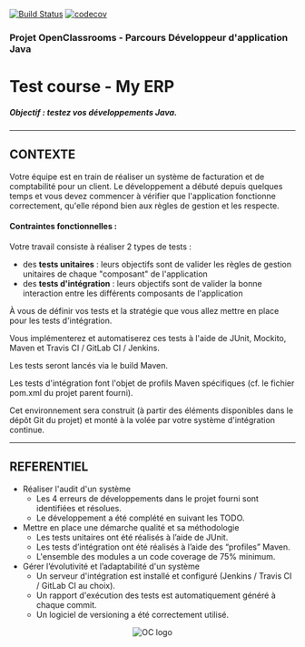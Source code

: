 [![Build Status](https://travis-ci.org/crosart/oc-myerp.svg?branch=master)](https://travis-ci.org/crosart/oc-myerp)
[![codecov](https://codecov.io/gh/crosart/oc-myerp/branch/master/graph/badge.svg)](https://codecov.io/gh/crosart/oc-myerp)

### Projet OpenClassrooms - Parcours Développeur d'application Java
# Test course - My ERP


##### Objectif : testez vos développements Java.

<hr>

## CONTEXTE
Votre équipe est en train de réaliser un système de facturation et de comptabilité pour un client. Le développement a débuté depuis quelques temps et vous devez commencer à vérifier que l'application fonctionne correctement, qu'elle répond bien aux règles de gestion et les respecte.

#### Contraintes fonctionnelles :
Votre travail consiste à réaliser 2 types de tests :
- des **tests unitaires** : leurs objectifs sont de valider les règles de gestion unitaires de chaque "composant" de l'application
- des **tests d'intégration** : leurs objectifs sont de valider la bonne interaction entre les différents composants de l'application

À vous de définir vos tests et la stratégie que vous allez mettre en place pour les tests d'intégration.

Vous implémenterez et automatiserez ces tests à l'aide de JUnit, Mockito, Maven et Travis CI / GitLab CI / Jenkins.

Les tests seront lancés via le build Maven.

Les tests d'intégration font l'objet de profils Maven spécifiques (cf. le fichier pom.xml du projet parent fourni).

Cet environnement sera construit (à partir des éléments disponibles dans le dépôt Git du projet) et monté à la volée par votre système d'intégration continue.

<hr>

## REFERENTIEL
- Réaliser l'audit d'un système
    - Les 4 erreurs de développements dans le projet fourni sont identifiées et résolues.
    - Le développement a été complété en suivant les TODO.
- Mettre en place une démarche qualité et sa méthodologie
    - Les tests unitaires ont été réalisés à l’aide de JUnit.
    - Les tests d’intégration ont été réalisés à l’aide des “profiles” Maven.
    - L'ensemble des modules a un code coverage de 75% minimum.
- Gérer l’évolutivité et l’adaptabilité d'un système
    - Un serveur d'intégration est installé et configuré (Jenkins / Travis CI / GitLab CI au choix).
    - Un rapport d'exécution des tests est automatiquement généré à chaque commit.
    - Un logiciel de versioning a été correctement utilisé.
    
<p align="center">
<img src="https://upload.wikimedia.org/wikipedia/fr/0/0d/Logo_OpenClassrooms.png" alt="OC logo">
</p>
